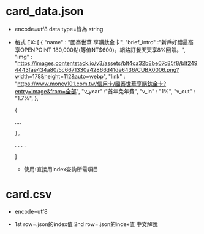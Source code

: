 # card_data.json

  * encode=utf8
    data type=皆為 string

  * 格式
      EX:
    [
	{
      "name" : "國泰世華 享購鈦金卡",
      "brief_intro" :"新戶好禮最高享OPENPOINT 180,000點(等值NT$600)。網路訂餐天天享8%回饋。",
      "img" : "https://images.contentstack.io/v3/assets/blt4ca32b8be67c85f8/blt2494443fae434a80/5c6671330a42866d41de6436/CUBX0006.png?width=178&height=112&auto=webp",
      "link" : "https://www.money101.com.tw/信用卡/國泰世華享購鈦金卡?entry=image&from=全部",
      "v_year" :"首年免年費",
      "v_in" : "1%",
      "v_out" : "1.7%",
    	},

	{
	
	....

    	},

	.
	.
	.
	.

    ]

    * 使用:直接用index查詢所需項目



# card.csv

  * encode=utf8

  * 1st row=.json的index值
    2nd row=.json的index值 中文解說
